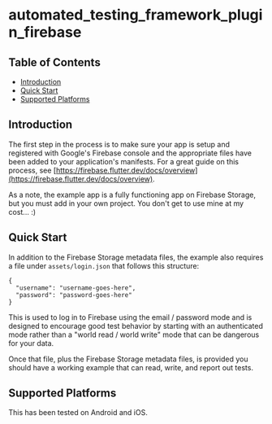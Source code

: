 # automated_testing_framework_plugin_firebase

## Table of Contents

* [Introduction](#introduction)
* [Quick Start](#quick-start)
* [Supported Platforms](#supported-platforms)


## Introduction

The first step in the process is to make sure your app is setup and registered with Google's Firebase console and the appropriate files have been added to your application's manifests.  For a great guide on this process, see [https://firebase.flutter.dev/docs/overview](https://firebase.flutter.dev/docs/overview).

As a note, the example app is a fully functioning app on Firebase Storage, but you must add in your own project.  You don't get to use mine at my cost...  :)


## Quick Start

In addition to the Firebase Storage metadata files, the example also requires a file under `assets/login.json` that follows this structure:

```
{
  "username": "username-goes-here",
  "password": "password-goes-here"
}
```

This is used to log in to Firebase using the email / password mode and is designed to encourage good test behavior by starting with an authenticated mode rather than a "world read / world write" mode that can be dangerous for your data.

Once that file, plus the Firebase Storage metadata files, is provided you should have a working example that can read, write, and report out tests.


## Supported Platforms

This has been tested on Android and iOS.
